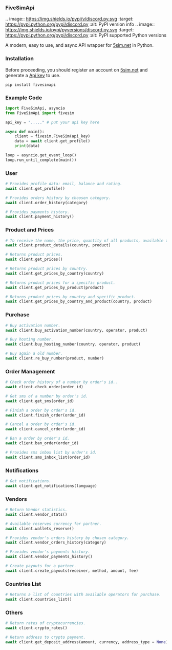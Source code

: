 ### FiveSimApi
.. image:: https://img.shields.io/pypi/v/discord.py.svg
   :target: https://pypi.python.org/pypi/discord.py
   :alt: PyPI version info
.. image:: https://img.shields.io/pypi/pyversions/discord.py.svg
   :target: https://pypi.python.org/pypi/discord.py
   :alt: PyPI supported Python versions

A modern, easy to use, and async API wrapper for [5sim.net](https://5sim.net/) in Python.

### Installation
Before proceeding, you should register an account on [5sim.net](https://5sim.net/) and generate a [Api key](https://5sim.net/settings/security) to use.

```pip install fivesimapi```

### Example Code
```python
import FiveSimApi, asyncio
from FiveSimApi import fivesim

api_key = "....." # put your api key here

async def main():
    client = fivesim.FiveSim(api_key)
    data = await client.get_profile()
    print(data)

loop = asyncio.get_event_loop()
loop.run_until_complete(main())
```
### User
```python
# Provides profile data: email, balance and rating.
await client.get_profile()

# Provides orders history by choosen category.
await client.order_history(category)

# Provides payments history.
await client.payment_history()
```
### Product and Prices
```python
# To receive the name, the price, quantity of all products, available to buy.
await client.product_details(country, product)

# Returns product prices.
await client.get_prices()

# Returns product prices by country.
await client.get_prices_by_country(country)

# Returns product prices for a specific product.
await client.get_prices_by_product(product)

# Returns product prices by country and specific product.
await client.get_prices_by_country_and_product(country, product)
```
### Purchase
```python
# Buy activation number.
await client.buy_activation_number(country, operator, product)

# Buy hosting number.
await client.buy_hosting_number(country, operator, product)

# Buy again a old number.
await client.re_buy_number(product, number)
```
### Order Management
```python
# Check order history of a number by order's id..
await client.check_order(order_id)

# Get sms of a number by order's id.
await client.get_sms(order_id)

# Finish a order by order's id.
await client.finish_order(order_id)

# Cancel a order by order's id.
await client.cancel_order(order_id)

# Ban a order by order's id.
await client.ban_order(order_id)

# Provides sms inbox list by order's id.
await client.sms_inbox_list(order_id)
```
### Notifications
```python
# Get notifications.
await client.get_notifications(language)
```
### Vendors
```python
# Return Vendor statistics.
await client.vendor_stats()

# Available reserves currency for partner.
await client.wallets_reserve()

# Provides vendor's orders history by chosen category.
await client.vendor_orders_history(category)

# Provides vendor's payments history.
await client.vendor_payments_history()

# Create payouts for a partner.
await client.create_payouts(receiver, method, amount, fee)
```
### Countries List
```python
# Returns a list of countries with available operators for purchase.
await client.countries_list()
```
### Others
```python
# Return rates of cryptocurrencies.
await client.crypto_rates()

# Return address to crypto payment.
await client.get_deposit_address(amount, currency, address_type = None)
```
